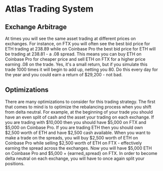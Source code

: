 # Atlas Trading System
## Exchange Arbitrage
At times you will see the same asset trading at different prices on exchanges.
For instance, on FTX you will often see the best bid price for ETH trading
at 238.89 while on Coinbase Pro the best bid price for ETH will be trading at 238.81 - a .08 spread.
This means you can buy ETH on Coinbase Pro for cheaper price and sell ETH
on FTX for a higher price earning .08 on the trade. Yes, it's a small return, but if you simulate this
trade 1000 times it will begin to add up, netting you 80. Do this every day for the year and you could earn
a return of $29,200 - not bad.
## Optimizations
There are many optimizations to consider for this trading strategy. The first that comes to mind is to optimize
the rebalancing process when you shift from delta neutral. For example, at the beginning of your trade you should have
an even split of cash and the asset your trading on each exchange. If you are trading with $10,000 then you should have
$5,000 on FTX and $5,000 on Coinbase Pro. If you are trading ETH then you should own $2,500 worth of ETH and have $2,500
cash available. When you want to make a trade on the spreads, you will buy $2,500 worth of ETH on Coinbase Pro while selling
$2,500 worth of ETH on FTX - effectively earning the spread across the exchanges. Now you will have $5,000 ETH on Coinbase Pro
and $5,000 + {earned_spread} on FTX. In order to become delta neutral on each exchange, you will have to once again split your positions.
